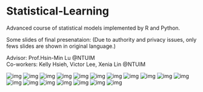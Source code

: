 # Statistical-Learning
Advanced course of statistical models implemented by R and Python.  

Some slides of final presenataion: (Due to authority and privacy issues, only fews slides are shown in original language.)  

Advisor: Prof.Hsin-Min Lu @NTUIM  
Co-workers: Kelly Hsieh, Victor Lee, Xenia Lin @NTUIM  

![img](https://github.com/StanleyLin-NTU/Statistical-Learning/blob/master/Stat_Learn_Pics/Stat_Learn-01.png)
![img](https://github.com/StanleyLin-NTU/Statistical-Learning/blob/master/Stat_Learn_Pics/Stat_Learn-02.png)
![img](https://github.com/StanleyLin-NTU/Statistical-Learning/blob/master/Stat_Learn_Pics/Stat_Learn-03.png)
![img](https://github.com/StanleyLin-NTU/Statistical-Learning/blob/master/Stat_Learn_Pics/Stat_Learn-05.png)
![img](https://github.com/StanleyLin-NTU/Statistical-Learning/blob/master/Stat_Learn_Pics/Stat_Learn-07.png)
![img](https://github.com/StanleyLin-NTU/Statistical-Learning/blob/master/Stat_Learn_Pics/Stat_Learn-09.png)
![img](https://github.com/StanleyLin-NTU/Statistical-Learning/blob/master/Stat_Learn_Pics/Stat_Learn-10.png)
![img](https://github.com/StanleyLin-NTU/Statistical-Learning/blob/master/Stat_Learn_Pics/Stat_Learn-13.png)
![img](https://github.com/StanleyLin-NTU/Statistical-Learning/blob/master/Stat_Learn_Pics/Stat_Learn-14.png)
![img](https://github.com/StanleyLin-NTU/Statistical-Learning/blob/master/Stat_Learn_Pics/Stat_Learn-15.png)
![img](https://github.com/StanleyLin-NTU/Statistical-Learning/blob/master/Stat_Learn_Pics/Stat_Learn-16.png)
![img](https://github.com/StanleyLin-NTU/Statistical-Learning/blob/master/Stat_Learn_Pics/Stat_Learn-19.png)
![img](https://github.com/StanleyLin-NTU/Statistical-Learning/blob/master/Stat_Learn_Pics/Stat_Learn-20.png)
![img](https://github.com/StanleyLin-NTU/Statistical-Learning/blob/master/Stat_Learn_Pics/Stat_Learn-41.png)
![img](https://github.com/StanleyLin-NTU/Statistical-Learning/blob/master/Stat_Learn_Pics/Stat_Learn-42.png)
![img](https://github.com/StanleyLin-NTU/Statistical-Learning/blob/master/Stat_Learn_Pics/Stat_Learn-43.png)
![img](https://github.com/StanleyLin-NTU/Statistical-Learning/blob/master/Stat_Learn_Pics/Stat_Learn-44.png)
![img](https://github.com/StanleyLin-NTU/Statistical-Learning/blob/master/Stat_Learn_Pics/Stat_Learn-45.png)
